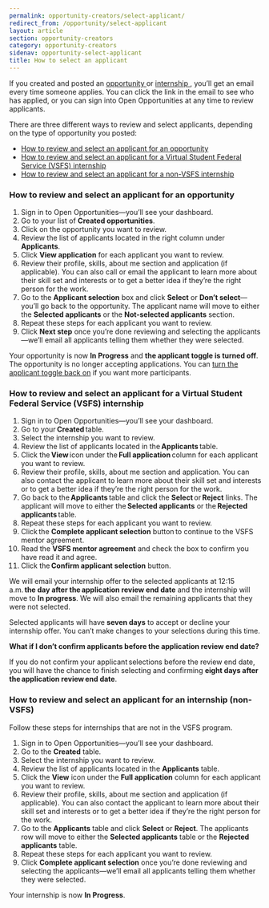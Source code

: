 ```yaml
---
permalink: opportunity-creators/select-applicant/
redirect_from: /opportunity/select-applicant
layout: article
section: opportunity-creators
category: opportunity-creators
sidenav: opportunity-select-applicant
title: How to select an applicant
---
```


If you created and posted an <a href="#How_to_select_an_opportunity_applicant">opportunity </a> or <a href="#How_to_select_an_internship_applicant">internship </a>, you’ll get an email every time someone applies. You can click the link in the email to see who has applied, or you can sign into Open Opportunities at any time to review applicants.

There are three different ways to review and select applicants, depending on the type of opportunity you posted: 

* <a href="#How_to_select_an_opportunity_applicant">How to review and select an applicant for an opportunity </a>
* <a href="#How_to_select_a_VSFS_internship_applicant">How to review and select an applicant for a Virtual Student Federal Service (VSFS) internship </a>
* <a href="#How_to_select_an_internship_applicant">How to review and select an applicant for a non-VSFS internship </a>

<h3 id="How_to_select_an_opportunity_applicant">How to review and select an applicant for an opportunity</h3>

1. Sign in to Open Opportunities—you’ll see your dashboard.
2. Go to your list of **Created opportunities**.
3. Click on the opportunity you want to review.
4. Review the list of applicants located in the right column under **Applicants**.
5. Click **View application** for each applicant you want to review.
6. Review their profile, skills, about me section and application (if applicable). You can also call or email the applicant to learn more about their skill set and interests or to get a better idea if they’re the right person for the work.
7. Go to the **Applicant selection** box and click **Select** or **Don’t select**—you’ll go back to the opportunity. The applicant name will move to either the **Selected applicants** or the **Not-selected applicants** section.
8. Repeat these steps for each applicant you want to review.
9. Click **Next step** once you’re done reviewing and selecting the applicants—we’ll email all applicants telling them whether they were selected.

Your opportunity is now **In Progress** and **the applicant toggle is turned off**. The opportunity is no longer accepting applications. You can [turn the applicant toggle back on](../accept-applications) if you want more participants.

<h3 id="How_to_select_a_VSFS_internship_applicant">How to review and select an applicant for a Virtual Student Federal Service (VSFS) internship</h3>

1. Sign in to Open Opportunities—you’ll see your dashboard.
2. Go to your **Created** table.
3. Select the internship you want to review.
4. Review the list of applicants located in the **Applicants** table.
5. Click the **View** icon under the **Full application** column for each applicant you want to review.
6. Review their profile, skills, about me section and application. You can also contact the applicant to learn more about their skill set and interests or to get a better idea if they’re the right person for the work.
7. Go back to the **Applicants** table and click the **Select** or **Reject** links. The applicant will move to either the **Selected applicants** or the **Rejected applicants** table.
8. Repeat these steps for each applicant you want to review.
9. Click the **Complete applicant selection** button to continue to the VSFS mentor agreement.
10. Read the **VSFS mentor agreement** and check the box to confirm you have read it and agree.
11. Click the **Confirm applicant selection** button.   

We will email your internship offer to the selected applicants at 12:15 a.m. **the day after the application review end date** and the internship will move to **In progress**. We will also email the remaining applicants that they were not selected.

Selected applicants will have **seven days** to accept or decline your internship offer. You can’t make changes to your selections during this time. 

**What if I don’t confirm applicants before the application review end date?**

If you do not confirm your applicant selections before the review end date, you will have the chance to finish selecting and confirming **eight days after the application review end date**.   

<h3 id="How_to_select_an_internship_applicant">How to review and select an applicant for an internship (non-VSFS)</h3>

Follow these steps for internships that are not in the VSFS program. 

1. Sign in to Open Opportunities—you’ll see your dashboard.
2. Go to the **Created** table.
3. Select the internship you want to review.
4. Review the list of applicants located in the **Applicants** table.
5. Click the **View** icon under the **Full application** column for each applicant you want to review.
6. Review their profile, skills, about me section and application (if applicable). You can also contact the applicant to learn more about their skill set and interests or to get a better idea if they’re the right person for the work.
7. Go to the **Applicants** table and click **Select** or **Reject**. The applicants row will move to either the **Selected applicants** table or the **Rejected applicants** table.
8. Repeat these steps for each applicant you want to review.
9. Click **Complete applicant selection** once you’re done reviewing and selecting the applicants—we’ll email all applicants telling them whether they were selected.

Your internship is now **In Progress**.
